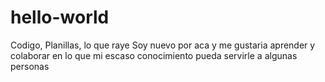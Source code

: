 # hello-world
Codigo, Planillas, lo que raye
Soy nuevo por aca y me gustaria aprender y colaborar en lo que mi escaso conocimiento pueda servirle a algunas personas

